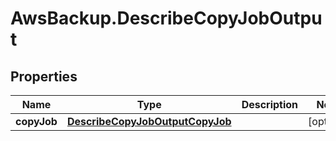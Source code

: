# AwsBackup.DescribeCopyJobOutput

## Properties

Name | Type | Description | Notes
------------ | ------------- | ------------- | -------------
**copyJob** | [**DescribeCopyJobOutputCopyJob**](DescribeCopyJobOutputCopyJob.md) |  | [optional] 


